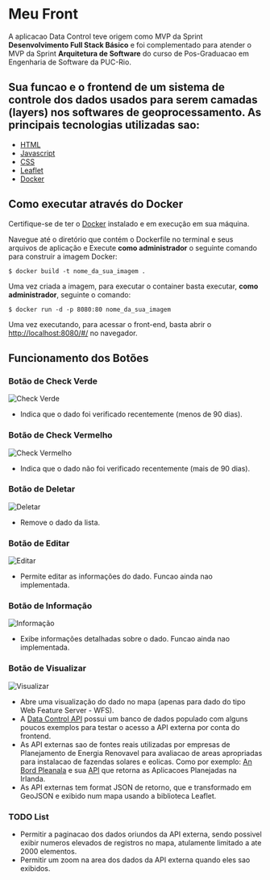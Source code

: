 # Meu Front
A aplicacao Data Control teve origem como MVP da Sprint  **Desenvolvimento Full Stack Básico** e foi complementado para atender o MVP da Sprint **Arquitetura de Software** do curso de Pos-Graduacao em Engenharia de Software da PUC-Rio.

Sua funcao e o frontend de um sistema de controle dos dados usados para serem camadas (layers) nos softwares de geoprocessamento. As principais tecnologias utilizadas sao:
---
 - [HTML](https://developer.mozilla.org/pt-BR/docs/Web/HTML)
 - [Javascript](https://developer.mozilla.org/pt-BR/docs/Web/JavaScript)
 - [CSS](https://developer.mozilla.org/pt-BR/docs/Web/CSS)
 - [Leaflet](https://leafletjs.com/reference.html)
 - [Docker](https://www.docker.com/)


## Como executar através do Docker

Certifique-se de ter o [Docker](https://docs.docker.com/engine/install/) instalado e em execução em sua máquina.

Navegue até o diretório que contém o Dockerfile no terminal e seus arquivos de aplicação e
Execute **como administrador** o seguinte comando para construir a imagem Docker:

```
$ docker build -t nome_da_sua_imagem .
```

Uma vez criada a imagem, para executar o container basta executar, **como administrador**, seguinte o comando:

```
$ docker run -d -p 8080:80 nome_da_sua_imagem
```

Uma vez executando, para acessar o front-end, basta abrir o [http://localhost:8080/#/](http://localhost:8080/#/) no navegador.


## Funcionamento dos Botões

### Botão de Check Verde
![Check Verde](src/img/check_green.png)
- Indica que o dado foi verificado recentemente (menos de 90 dias).

### Botão de Check Vermelho
![Check Vermelho](src/img/check_red.png)
- Indica que o dado não foi verificado recentemente (mais de 90 dias).

### Botão de Deletar
![Deletar](src/img/close.png)
- Remove o dado da lista.

### Botão de Editar
![Editar](src/img/pen.png)
- Permite editar as informações do dado. Funcao ainda nao implementada.

### Botão de Informação
![Informação](src/img/information.png)
- Exibe informações detalhadas sobre o dado. Funcao ainda nao implementada.

### Botão de Visualizar
![Visualizar](src/img/view.png)
- Abre uma visualização do dado no mapa (apenas para dado do tipo Web Feature Server - WFS).
- A [Data Control API](https://github.com/gustavopierre/data_control_API) possui um banco de dados populado com alguns poucos exemplos para testar o acesso a API externa por conta do frontend.
- As API externas sao de fontes reais utilizadas por empresas de Planejamento de Energia Renovavel para avaliacao de areas apropriadas para instalacao de fazendas solares e eolicas. Como por exemplo: [An Bord Pleanala](https://www.pleanala.ie/en-ie/home) e sua [API](https://services-eu1.arcgis.com/o56BSnENmD5mYs3j/ArcGIS/rest/services/Cases_2016_Onwards/FeatureServer/3) que retorna as Aplicacoes Planejadas na Irlanda.
- As API externas tem format JSON de retorno, que e transformado em GeoJSON e exibido num mapa usando a biblioteca Leaflet.
  
### TODO List
- Permitir a paginacao dos dados oriundos da API externa, sendo possivel exibir numeros elevados de registros no mapa, atulamente limitado a ate 2000 elementos.
- Permitir um zoom na area dos dados da API externa quando eles sao exibidos.